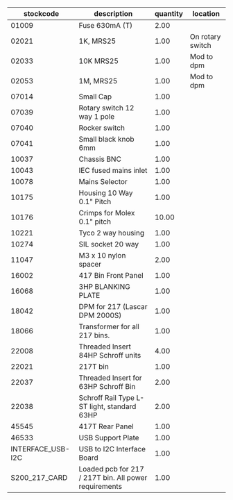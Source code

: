 |stockcode|description|quantity|location|
|---------|-----------|--------|--------|
|01009|Fuse 630mA (T)|2.00||
|02021|1K, MRS25|1.00|On rotary switch|
|02033|10K MRS25|1.00|Mod to dpm|
|02053|1M, MRS25|1.00|Mod to dpm|
|07014|Small Cap|1.00||
|07039|Rotary switch 12 way 1 pole|1.00||
|07040|Rocker switch|1.00||
|07041|Small black knob 6mm|1.00||
|10037|Chassis BNC|1.00||
|10043|IEC fused mains inlet|1.00||
|10078|Mains Selector|1.00||
|10175|Housing 10 Way 0.1" Pitch|1.00||
|10176|Crimps for Molex 0.1" pitch|10.00||
|10221|Tyco 2 way housing|1.00||
|10274|SIL socket 20 way|1.00||
|11047|M3 x 10 nylon spacer|2.00||
|16002|417 Bin Front Panel|1.00||
|16068|3HP BLANKING PLATE|1.00||
|18042|DPM for 217 (Lascar DPM 2000S)|1.00||
|18066|Transformer for all 217 bins.|1.00||
|22008|Threaded Insert 84HP Schroff units|4.00||
|22021|217T bin|1.00||
|22037|Threaded Insert for 63HP Schroff Bin|2.00||
|22038|Schroff Rail Type L-ST light, standard 63HP|2.00||
|45545|417T Rear Panel|1.00||
|46533|USB Support Plate|1.00||
|INTERFACE_USB-I2C|USB to I2C Interface Board|1.00||
|S200_217_CARD|Loaded pcb for 217 / 217T bin. All power requirements|1.00||
